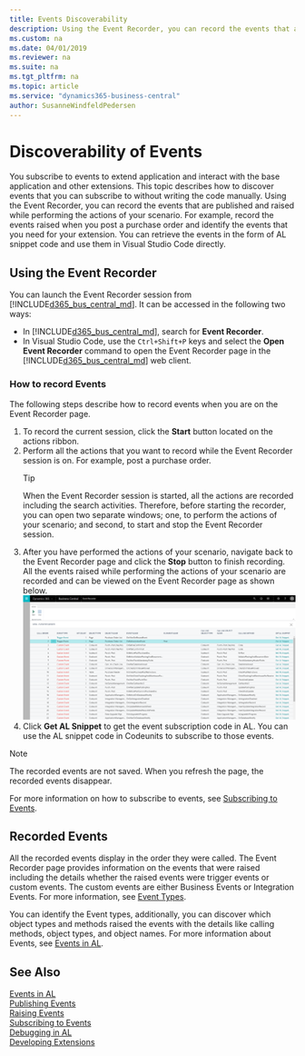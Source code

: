 ```yaml
---
title: Events Discoverability
description: Using the Event Recorder, you can record the events that are published and raised while performing the actions of your scenario.
ms.custom: na
ms.date: 04/01/2019
ms.reviewer: na
ms.suite: na
ms.tgt_pltfrm: na
ms.topic: article
ms.service: "dynamics365-business-central"
author: SusanneWindfeldPedersen
---
```

# Discoverability of Events 

You subscribe to events to extend application and interact with the base application and other extensions. This topic describes how to discover events that you can subscribe to without writing the code manually. Using the Event Recorder, you can record the events that are published and raised while performing the actions of your scenario. For example, record the events raised when you post a purchase order and identify the events that you need for your extension. You can retrieve the events in the form of AL snippet code and use them in Visual Studio Code directly. 

## Using the Event Recorder
You can launch the Event Recorder session from [!INCLUDE[d365_bus_central_md](includes/d365_bus_central_md.md)]. It can be accessed in the following two ways:

- In [!INCLUDE[d365_bus_central_md](includes/d365_bus_central_md.md)], search for **Event Recorder**.
- In Visual Studio Code, use the `Ctrl+Shift+P` keys and select the **Open Event Recorder** command to open the Event Recorder page in the [!INCLUDE[d365_bus_central_md](includes/d365_bus_central_md.md)] web client.

### How to record Events
The following steps describe how to record events when you are on the Event Recorder page.

1. To record the current session, click the **Start** button located on the actions ribbon.
2. Perform all the actions that you want to record while the Event Recorder session is on.
    For example, post a purchase order.
    > [!TIP]  
    > When the Event Recorder session is started, all the actions are recorded including the search activities. Therefore, before starting the recorder, you can open two separate windows; one, to perform the actions of your scenario; and second, to start and stop the Event Recorder session. 
3. After you have performed the actions of your scenario, navigate back to the Event Recorder page and click the **Stop** button to finish recording.  
    All the events raised while performing the actions of your scenario are recorded and can be viewed on the Event Recorder page as shown below.
    ![Event recorder](media/view-events-event-recorder.png)
4. Click **Get AL Snippet** to get the event subscription code in AL.
You can use the AL snippet code in Codeunits to subscribe to those events.

> [!NOTE]  
> The recorded events are not saved. When you refresh the page, the recorded events disappear.

For more information on how to subscribe to events, see [Subscribing to Events](devenv-subscribing-to-events.md).

## Recorded Events

All the recorded events display in the order they were called. The Event Recorder page provides information on the events that were raised including the details whether the raised events were trigger events or custom events. The custom events are either Business Events or Integration Events. For more information, see [Event Types](devenv-event-types.md).

You can identify the Event types, additionally, you can discover which object types and methods raised the events with the details like calling methods, object types, and object names. For more information about Events, see [Events in AL](devenv-events-in-al.md).
  
## See Also
[Events in AL](devenv-events-in-al.md)  
[Publishing Events](devenv-publishing-events.md)  
[Raising Events](devenv-raising-events.md)  
[Subscribing to Events](devenv-subscribing-to-events.md)  
[Debugging in AL](devenv-debugging.md)  
[Developing Extensions](devenv-dev-overview.md)  